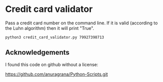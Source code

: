 # Credit card validator
Pass a credit card number on the command line. If it is valid (according to the Luhn algorithm)
then it will print "True".

    python3 credit_card_validator.py 79927398713


## Acknowledgements
I found this code on github without a license:

https://github.com/anuragrana/Python-Scripts.git
